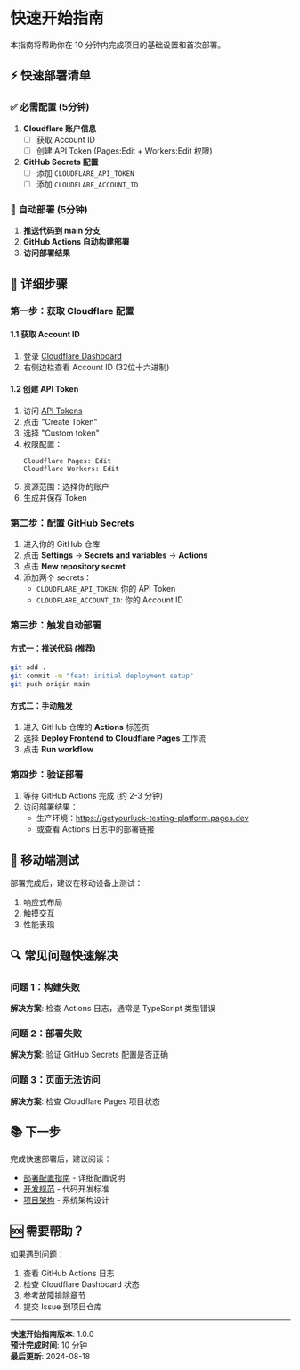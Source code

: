 # 快速开始指南

本指南将帮助你在 10 分钟内完成项目的基础设置和首次部署。

## ⚡ 快速部署清单

### ✅ 必需配置 (5分钟)

1. **Cloudflare 账户信息**
   - [ ] 获取 Account ID
   - [ ] 创建 API Token (Pages:Edit + Workers:Edit 权限)

2. **GitHub Secrets 配置**
   - [ ] 添加 `CLOUDFLARE_API_TOKEN`
   - [ ] 添加 `CLOUDFLARE_ACCOUNT_ID`

### 🚀 自动部署 (5分钟)

1. **推送代码到 main 分支**
2. **GitHub Actions 自动构建部署**
3. **访问部署结果**

## 🔧 详细步骤

### 第一步：获取 Cloudflare 配置

#### 1.1 获取 Account ID
1. 登录 [Cloudflare Dashboard](https://dash.cloudflare.com/)
2. 右侧边栏查看 Account ID (32位十六进制)

#### 1.2 创建 API Token
1. 访问 [API Tokens](https://dash.cloudflare.com/profile/api-tokens)
2. 点击 "Create Token"
3. 选择 "Custom token"
4. 权限配置：
   ```
   Cloudflare Pages: Edit
   Cloudflare Workers: Edit
   ```
5. 资源范围：选择你的账户
6. 生成并保存 Token

### 第二步：配置 GitHub Secrets

1. 进入你的 GitHub 仓库
2. 点击 **Settings** → **Secrets and variables** → **Actions**
3. 点击 **New repository secret**
4. 添加两个 secrets：
   - `CLOUDFLARE_API_TOKEN`: 你的 API Token
   - `CLOUDFLARE_ACCOUNT_ID`: 你的 Account ID

### 第三步：触发自动部署

#### 方式一：推送代码 (推荐)
```bash
git add .
git commit -m "feat: initial deployment setup"
git push origin main
```

#### 方式二：手动触发
1. 进入 GitHub 仓库的 **Actions** 标签页
2. 选择 **Deploy Frontend to Cloudflare Pages** 工作流
3. 点击 **Run workflow**

### 第四步：验证部署

1. 等待 GitHub Actions 完成 (约 2-3 分钟)
2. 访问部署结果：
   - 生产环境：https://getyourluck-testing-platform.pages.dev
   - 或查看 Actions 日志中的部署链接

## 📱 移动端测试

部署完成后，建议在移动设备上测试：
1. 响应式布局
2. 触摸交互
3. 性能表现

## 🔍 常见问题快速解决

### 问题 1：构建失败
**解决方案**: 检查 Actions 日志，通常是 TypeScript 类型错误

### 问题 2：部署失败
**解决方案**: 验证 GitHub Secrets 配置是否正确

### 问题 3：页面无法访问
**解决方案**: 检查 Cloudflare Pages 项目状态

## 📚 下一步

完成快速部署后，建议阅读：
- [部署配置指南](./deployment-guide.md) - 详细配置说明
- [开发规范](./development-guide.md) - 代码开发标准
- [项目架构](./architecture.md) - 系统架构设计

## 🆘 需要帮助？

如果遇到问题：
1. 查看 GitHub Actions 日志
2. 检查 Cloudflare Dashboard 状态
3. 参考故障排除章节
4. 提交 Issue 到项目仓库

---

**快速开始指南版本**: 1.0.0  
**预计完成时间**: 10 分钟  
**最后更新**: 2024-08-18
